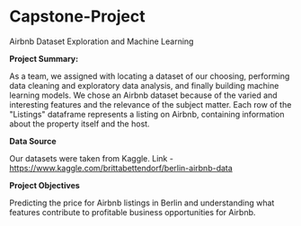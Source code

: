 # Capstone-Project

Airbnb Dataset Exploration and Machine Learning

**Project Summary:**


As a team, we assigned with locating a dataset of our choosing, performing data cleaning and exploratory data analysis, and finally building machine learning models. We chose an Airbnb dataset because of the varied and interesting features and the relevance of the subject matter. Each row of the "Listings" dataframe represents a listing on Airbnb, containing information about the property itself and the host.

**Data Source**

Our datasets were taken from Kaggle.
Link - https://www.kaggle.com/brittabettendorf/berlin-airbnb-data

**Project Objectives**

Predicting the price for Airbnb listings in Berlin and understanding what features contribute to profitable business opportunities for Airbnb.
